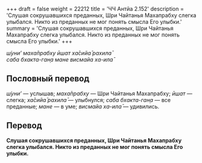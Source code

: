 +++
draft = false
weight = 22212
title = 'ЧЧ Антйа 2.152'
description = 'Слушая сокрушавшихся преданных, Шри Чайтанья Махапрабху слегка улыбался. Никто из преданных не мог понять смысла Его улыбки.'
summary = 'Слушая сокрушавшихся преданных, Шри Чайтанья Махапрабху слегка улыбался. Никто из преданных не мог понять смысла Его улыбки.'
+++

_ш́уни’ маха̄прабху ӣшат ха̄сийа̄ рахила̄  
саба бхакта-ган̣а мане висмайа ха-ила̄_

## Пословный перевод

_ш́уни’_ — услышав; _маха̄прабху_ — Шри Чайтанья Махапрабху; _ӣшат_ — слегка; _ха̄сийа̄_ _рахила̄_ — улыбнулся; _саба_ _бхакта_\-_ган̣а_ — все преданные; _мане_ — в уме; _висмайа_ _ха_\-_ила̄_ — удивились.

## Перевод

**Слушая сокрушавшихся преданных, Шри Чайтанья Махапрабху слегка улыбался. Никто из преданных не мог понять смысла Его улыбки.**
